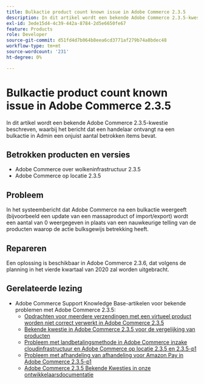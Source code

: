 ```yaml
---
title: Bulkactie product count known issue in Adobe Commerce 2.3.5
description: In dit artikel wordt een bekende Adobe Commerce 2.3.5-kwestie beschreven, waarbij het bericht dat een handelaar ontvangt na een bulkactie in Admin een onjuist aantal betrokken items bevat.
exl-id: 3ede15d4-4c39-442a-8784-2d5e6650fe67
feature: Products
role: Developer
source-git-commit: d51fd4d7b064b8eea6cd3771af279b74a8bdec48
workflow-type: tm+mt
source-wordcount: '231'
ht-degree: 0%

---
```


# Bulkactie product count known issue in Adobe Commerce 2.3.5

In dit artikel wordt een bekende Adobe Commerce 2.3.5-kwestie beschreven, waarbij het bericht dat een handelaar ontvangt na een bulkactie in Admin een onjuist aantal betrokken items bevat.

## Betrokken producten en versies

* Adobe Commerce over wolkeninfrastructuur 2.3.5
* Adobe Commerce op locatie 2.3.5

## Probleem

In het systeembericht dat Adobe Commerce na een bulkactie weergeeft (bijvoorbeeld een update van een massaproduct of import/export) wordt een aantal van 0 weergegeven in plaats van een nauwkeurige telling van de producten waarop de actie bulksgewijs betrekking heeft.

## Repareren

Een oplossing is beschikbaar in Adobe Commerce 2.3.6, dat volgens de planning in het vierde kwartaal van 2020 zal worden uitgebracht.

## Gerelateerde lezing

* Adobe Commerce Support Knowledge Base-artikelen voor bekende problemen met Adobe Commerce 2.3.5:
   * [Opdrachten voor meerdere verzendingen met een virtueel product worden niet correct verwerkt in Adobe Commerce 2.3.5](/help/troubleshooting/miscellaneous/magento-2-3-5-known-issue-virtual-product-multi-ship-orders.md)
   * [Bekende kwestie in Adobe Commerce 2.3.5 voor de vergelijking van producten](/help/troubleshooting/storefront/product-comparison-known-issue-in-magento-2-3-5.md)
   * [Probleem met landbetalingsmethode in Adobe Commerce inzake cloudinfrastructuur en Adobe Commerce op locatie 2.3.5 en 2.3.5-p1](/help/troubleshooting/known-issues-patches-attached/magento-2-3-5-2-3-5-p1-patch-country-payment-issue.md)
   * [Probleem met afhandeling van afhandeling voor Amazon Pay in Adobe Commerce 2.3.5-p1](/help/troubleshooting/payments/patch-for-amazon-pay-checkout-issue-in-magento-2-3-5-p1.md)
   * [ Adobe Commerce 2.3.5 Bekende Kwesties in onze ontwikkelaarsdocumentatie ](https://devdocs.magento.com/guides/v2.3/release-notes/release-notes-2-3-5-commerce.html#known-issues)
